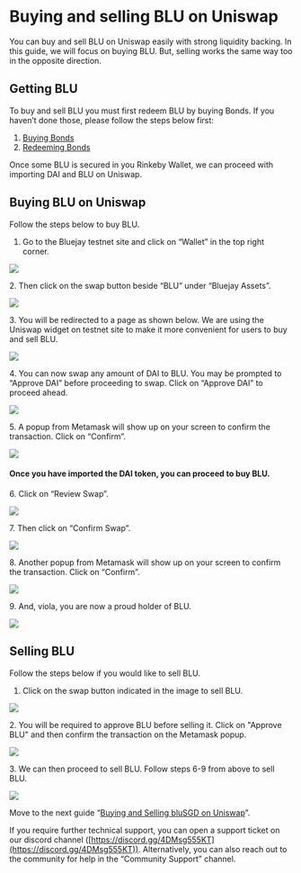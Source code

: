 # Buying and selling BLU on Uniswap

You can buy and sell BLU on Uniswap easily with strong liquidity backing. In this guide, we will focus on buying BLU. But, selling works the same way too in the opposite direction.

## Getting BLU

To buy and sell BLU you must first redeem BLU by buying Bonds. If you haven’t done those, please follow the steps below first:

1. [Buying Bonds](buying-bonds.md)
2. [Redeeming Bonds](redeeming-bonds.md)

Once some BLU is secured in you Rinkeby Wallet, we can proceed with importing DAI and BLU on Uniswap.

## Buying BLU on Uniswap

Follow the steps below to buy BLU.

1. Go to the Bluejay testnet site and click on “Wallet” in the top right corner.

![](<../../.gitbook/assets/click on wallet.png>)

2\. Then click on the swap button beside “BLU” under “Bluejay Assets”.&#x20;

![](<../../.gitbook/assets/swap blu.png>)

3\. You will be redirected to a page as shown below. We are using the Uniswap widget on testnet site to make it more convenient for users to buy and sell BLU.

![](<../../.gitbook/assets/Screenshot 2022-07-25 at 4.42.25 PM.png>)

4\. You can now swap any amount of DAI to BLU. You may be prompted to “Approve DAI” before proceeding to swap. Click on “Approve DAI” to proceed ahead.

![](<../../.gitbook/assets/Screenshot 2022-07-25 at 4.52.34 PM (1).png>)

5\. A popup from Metamask will show up on your screen to confirm the transaction. Click on “Confirm”.

![](<../../.gitbook/assets/Screenshot 2022-07-25 at 5.03.05 PM.png>)

#### Once you have imported the DAI token, you can proceed to buy BLU.&#x20;

6\. Click on “Review Swap”.

![](<../../.gitbook/assets/Screenshot 2022-07-25 at 4.58.34 PM.png>)

7\. Then click on “Confirm Swap”.

![](<../../.gitbook/assets/Screenshot 2022-07-25 at 5.00.05 PM.png>)

8\. Another popup from Metamask will show up on your screen to confirm the transaction. Click on “Confirm”.

![](../../.gitbook/assets/blu\_meta.png)

9\. And, viola, you are now a proud holder of BLU.

![](<../../.gitbook/assets/Screenshot 2022-07-25 at 5.04.00 PM.png>)

## Selling BLU

Follow the steps below if you would like to sell BLU.&#x20;

1. Click on the swap button indicated in the image to sell BLU.&#x20;

![](<../../.gitbook/assets/Screenshot 2022-07-25 at 5.29.50 PM (1).png>)

2\. You will be required to approve BLU before selling it. Click on "Approve BLU" and then confirm the transaction on the Metamask popup.

![](<../../.gitbook/assets/Screenshot 2022-07-25 at 5.28.35 PM.png>)

3\. We can then proceed to sell BLU. Follow steps 6-9 from above to sell BLU.

![](<../../.gitbook/assets/Screenshot 2022-07-25 at 5.43.20 PM.png>)

Move to the next guide “[Buying and Selling bluSGD on Uniswap](buying-and-selling-blusgd-on-uniswap.md)”.

If you require further technical support, you can open a support ticket on our discord channel ([https://discord.gg/4DMsg555KT](https://discord.gg/4DMsg555KT)). Alternatively, you can also reach out to the community for help in the “Community Support” channel.
